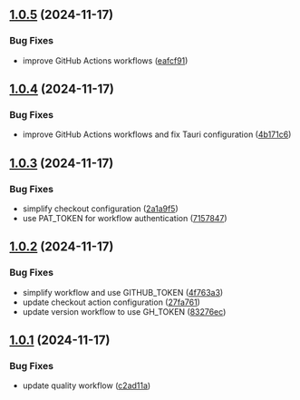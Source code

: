 ## [1.0.5](https://github.com/daniissac/servelite/compare/v1.0.4...v1.0.5) (2024-11-17)


### Bug Fixes

* improve GitHub Actions workflows ([eafcf91](https://github.com/daniissac/servelite/commit/eafcf916638da8de8659d5e6d4180c06e319e54e))



## [1.0.4](https://github.com/daniissac/servelite/compare/v1.0.3...v1.0.4) (2024-11-17)


### Bug Fixes

* improve GitHub Actions workflows and fix Tauri configuration ([4b171c6](https://github.com/daniissac/servelite/commit/4b171c6fe1548c9c7c0bceb80db39546f270d9cb))



## [1.0.3](https://github.com/daniissac/servelite/compare/v1.0.2...v1.0.3) (2024-11-17)


### Bug Fixes

* simplify checkout configuration ([2a1a9f5](https://github.com/daniissac/servelite/commit/2a1a9f5b10e691618de7bce76bcf0d81a3b49ca3))
* use PAT_TOKEN for workflow authentication ([7157847](https://github.com/daniissac/servelite/commit/7157847d5b311205838f4a1e80794086b485db26))



## [1.0.2](https://github.com/daniissac/servelite/compare/v1.0.1...v1.0.2) (2024-11-17)


### Bug Fixes

* simplify workflow and use GITHUB_TOKEN ([4f763a3](https://github.com/daniissac/servelite/commit/4f763a3f34adff5ff25c619c4b0fba44cd2108d8))
* update checkout action configuration ([27fa761](https://github.com/daniissac/servelite/commit/27fa76178dbd4fe4381450ef99d36744d5929965))
* update version workflow to use GH_TOKEN ([83276ec](https://github.com/daniissac/servelite/commit/83276ecb5636ac42f33ec71c48d5c77773c67b2f))



## [1.0.1](https://github.com/daniissac/servelite/compare/v1.0.0...v1.0.1) (2024-11-17)


### Bug Fixes

* update quality workflow ([c2ad11a](https://github.com/daniissac/servelite/commit/c2ad11a78549312846ad1ed13b0fac7fd9f5f600))



